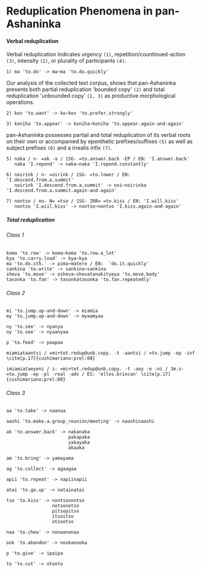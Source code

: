 Reduplication Phenomena in pan-Ashaninka
========================================

#### Verbal reduplication

Verbal reduplication indicates urgency `(1)`, repetition/countinued-action `(3)`, intensity `(2)`, or plurality of participants `(4)`.

```
1) ma 'to.do' -> ma~ma 'to.do.quickly' 
```

Our analysis of the collected text corpus, shows that pan-Ashaninka presents both partial reduplication 'bounded copy' `(2)` and total reduplication 'unbounded copy' `(1, 3)` as productive morphological operations.

```
2) kov 'to.want' -> ko~kov 'to.prefer.strongly' 

3) koniha 'to.appear' -> koniha~koniha 'to.appear.again-and-again'
```

pan-Ashaninka possesses partial and total reduplication of its verbal roots on their own or accompanied by epenthetic prefixes/suffixes `(5)` as well as subject prefixes `(6)` and a irrealis infix `(7)`.

```
5) naka / n- =ak -a / 1SG- =to.answer.back -EP / EN: 'I.answer.back' 
   naka 'I.repond' -> naka~naka 'I.repond.constantly' 

6) noirink / n- =oirink / 1SG- =to.lower / EN: 'I.descend.from.a.summit' 
   noirink 'I.descend.from.a.summit' -> noi~noirinka 'I.descend.from.a.summit.again-and-again' 

7) nontso / no- N= =tso / 1SG- IRR= =to.kiss / EN: 'I.will.kiss' 
   nontso 'I.wiil.kiss' -> nontso~nontso 'I.kiss.again-and-again' 
```

##### Total reduplication

###### Class 1 

```
koma 'to.row' -> koma~koma 'to.row.a_lot'
kya 'to.carry.load' -> kya~kya
ma 'to.do.sth.' -> pima~matero / EN:  'do.it.quickly'
sankina 'to.write' -> sankina~sankina
sheva 'to.move' -> osheva~shevatanakityeya 'to.move.body'
tasonka 'to.fan' -> tasonkatasonka 'to.fan.repeatedly' 
```

###### Class 2 

```
mi 'to.jump.up-and-down' -> miamia 
my 'to.jump.up-and-down' -> myaamyaa

ny 'to.see' -> nyanya 
ny 'to.see' -> nyaanyaa 

p 'to.feed' -> paapaa

miamiataantsi / =mi+tot.redup@unb.copy. -t -aantsi / =to.jump -ep -inf  \cite[p.17]{cushimariano:prel:08} 

imiamiataeyeni / i- =mi+tot.redup@unb.copy. -t -aey -e -ni / 3m.s- =to.jump -ep -pl -real -adv / ES: 'ellos.brincan' \cite[p.17]{cushimariano:prel:08} 
```

###### Class 3 

```
aa 'to.take' -> naanaa

aashi 'to.make.a.group_reunion/meeting' -> naashinaashi

ak 'to.answer.back' -> nakanaka 
                       pakapaka 
                       yakayaka 
                       akaaka

am 'to.bring' -> yamayama 

ag 'to.collect' -> agaagaa

apii 'to.repeat' -> napiinapii

atai 'to.go.up' -> natainatai

tso 'to.kiss' -> nontsonontso 
                 notsonotso 
                 pitsopitso 
                 itsoitso 
                 otsootso
                 
naa 'to.chew' -> nonaanonaa

ook 'to.abandon' -> nookanooka

p 'to.give' -> ipaipa

to 'to.cut' -> otooto 

```
